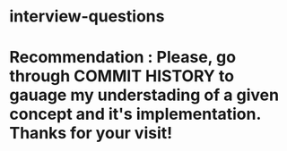 # interview-questions

# Recommendation : Please, go through COMMIT HISTORY to gauage my understading of a given concept and it's implementation. Thanks for your visit! 
